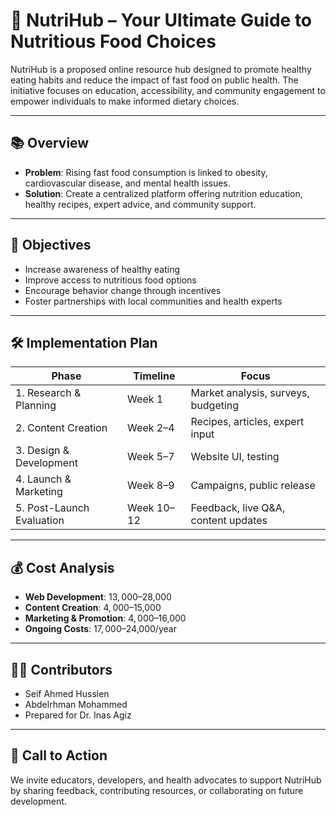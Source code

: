 # 🥗 NutriHub – Your Ultimate Guide to Nutritious Food Choices

NutriHub is a proposed online resource hub designed to promote healthy eating habits and reduce the impact of fast food on public health. The initiative focuses on education, accessibility, and community engagement to empower individuals to make informed dietary choices.

---

## 📚 Overview

- **Problem**: Rising fast food consumption is linked to obesity, cardiovascular disease, and mental health issues.
- **Solution**: Create a centralized platform offering nutrition education, healthy recipes, expert advice, and community support.

---

## 🎯 Objectives

- Increase awareness of healthy eating
- Improve access to nutritious food options
- Encourage behavior change through incentives
- Foster partnerships with local communities and health experts

---

## 🛠️ Implementation Plan

| Phase | Timeline | Focus |
|-------|----------|-------|
| 1. Research & Planning | Week 1 | Market analysis, surveys, budgeting |
| 2. Content Creation | Week 2–4 | Recipes, articles, expert input |
| 3. Design & Development | Week 5–7 | Website UI, testing |
| 4. Launch & Marketing | Week 8–9 | Campaigns, public release |
| 5. Post-Launch Evaluation | Week 10–12 | Feedback, live Q&A, content updates |

---

## 💰 Cost Analysis

- **Web Development**: $13,000–$28,000  
- **Content Creation**: $4,000–$15,000  
- **Marketing & Promotion**: $4,000–$16,000  
- **Ongoing Costs**: $17,000–$24,000/year

---

## 👨‍💻 Contributors

- Seif Ahmed Hussien   
- Abdelrhman Mohammed   
- Prepared for Dr. Inas Agiz

---

## 📢 Call to Action

We invite educators, developers, and health advocates to support NutriHub by sharing feedback, contributing resources, or collaborating on future development.
